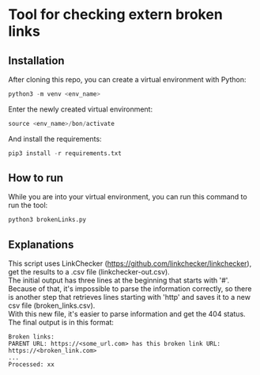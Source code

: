 # Tool for checking extern broken links
## Installation
After cloning this repo, you can create a virtual environment with Python:  
```py
python3 -m venv <env_name>
````
Enter the newly created virtual environment:  
```py
source <env_name>/bon/activate
```
And install the requirements:  
```py
pip3 install -r requirements.txt
````

## How to run
While you are into your virtual environment, you can run this command to run the tool:
```py
python3 brokenLinks.py
````
## Explanations
This script uses LinkChecker (https://github.com/linkchecker/linkchecker), get the results to a .csv file (linkchecker-out.csv).  
The initial output has three lines at the beginning that starts with '#'. Because of that, it's impossible to parse the information correctly, so there is another step that retrieves lines starting with 'http' and saves it to a new csv file (broken_links.csv).  
With this new file, it's easier to parse information and get the 404 status. The final output is in this format:  
```
Broken links:
PARENT URL: https://<some_url.com> has this broken link URL: https://<broken_link.com>
...
Processed: xx
```